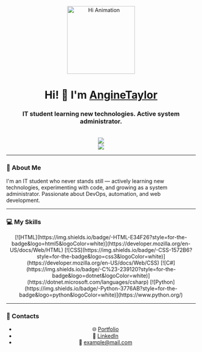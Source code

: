 <p align="center">
  <img src="https://github.com/blackcater/blackcater/raw/main/images/Hi.gif"  alt="Hi Animation" width="180"/>
</p>

<h1 align="center">Hi! 👋 I'm <a href="https://daniilshat.ru"  target="_blank">AngineTaylor</a></h1>
<h3 align="center">IT student learning new technologies. Active system administrator.</h3>

<br />

<div align="center">
  <a href="https://github.com/AngineTaylor"> 
    <img src="https://github-readme-stats.vercel.app/api?username=AngineTaylor&show_icons=true&theme=radical" />
  </a>
  <br />
  <a href="https://github.com/anuraghazra/github-readme-stats">
    <img src="https://github-readme-stats.vercel.app/api/top-langs/?username=AngineTaylor&layout=compact&theme=radical" />
  </a>
</div>

---

### 🧠 About Me 
I'm an IT student who never stands still — actively learning new technologies, experimenting with code, and growing as a system administrator. Passionate about DevOps, automation, and web development.

---

### 💻 My Skills
<div align="center">
  [![HTML](https://img.shields.io/badge/-HTML-E34F26?style=for-the-badge&logo=html5&logoColor=white)](https://developer.mozilla.org/en-US/docs/Web/HTML)
  [![CSS](https://img.shields.io/badge/-CSS-1572B6?style=for-the-badge&logo=css3&logoColor=white)](https://developer.mozilla.org/en-US/docs/Web/CSS)
  [![C#](https://img.shields.io/badge/-C%23-239120?style=for-the-badge&logo=dotnet&logoColor=white)](https://dotnet.microsoft.com/languages/csharp) 
  [![Python](https://img.shields.io/badge/-Python-3776AB?style=for-the-badge&logo=python&logoColor=white)](https://www.python.org/)
</div>

---

### 🔗 Contacts 
<div align="center">
  <ul>
    <li>🌐 <a href="https://daniilshat.ru">Portfolio</a></li> 
    <li>💼 <a href="https://linkedin.com/in/your-profile"  target="_blank">LinkedIn</a></li>
    <li>📧 <a href="mailto:example@mail.com">example@mail.com</a></li>
  </ul>
</div>
